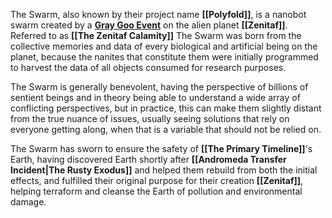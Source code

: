 The Swarm, also known by their project name **[[Polyfold]]**, is a nanobot swarm created by a **[Gray Goo Event](https://en.wikipedia.org/wiki/Gray_goo)** on the alien planet **[[Zenitaf]]**. Referred to as **[[The Zenitaf Calamity]]** The Swarm was born from the collective memories and data of every biological and artificial being on the planet, because the nanites that constitute them were initially programmed to harvest the data of all objects consumed for research purposes.

The Swarm is generally benevolent, having the perspective of billions of sentient beings and in theory being able to understand a wide array of conflicting perspectives, but in practice, this can make them slightly distant from the true nuance of issues, usually seeing solutions that rely on everyone getting along, when that is a variable that should not be relied on.

The Swarm has sworn to ensure the safety of **[[The Primary Timeline]]**'s Earth, having discovered Earth shortly after **[[Andromeda Transfer Incident|The Rusty Exodus]]** and helped them rebuild from both the initial effects, and fulfilled their original purpose for their creation **[[Zenitaf]]**, helping terraform and cleanse the Earth of pollution and environmental damage.